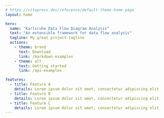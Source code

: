 ```yaml
---
# https://vitepress.dev/reference/default-theme-home-page
layout: home

hero:
  name: "Karlsruhe Data Flow Diagram Analysis"
  text: "An extensible framework for data flow analysis"
  tagline: My great project tagline
  actions:
    - theme: brand
      text: Download
      link: /markdown-examples
    - theme: alt
      text: Getting started
      link: /api-examples

features:
  - title: Feature A
    details: Lorem ipsum dolor sit amet, consectetur adipiscing elit
  - title: Feature B
    details: Lorem ipsum dolor sit amet, consectetur adipiscing elit
  - title: Feature C
    details: Lorem ipsum dolor sit amet, consectetur adipiscing elit
---
```


